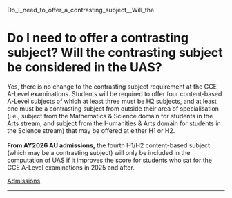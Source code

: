 Do_I_need_to_offer_a_contrasting_subject__Will_the



Do I need to offer a contrasting subject? Will the contrasting subject be considered in the UAS?
================================================================================================

Yes, there is no change to the contrasting subject requirement at the GCE A-Level examinations. Students will be required to offer four content-based A-Level subjects of which at least three must be H2 subjects, and at least one must be a contrasting subject from outside their area of specialisation (i.e., subject from the Mathematics & Science domain for students in the Arts stream, and subject from the Humanities & Arts domain for students in the Science stream) that may be offered at either H1 or H2.  
   
**From AY2026 AU admissions,** the fourth H1/H2 content-based subject (which may be a contrasting subject) will only be included in the computation of UAS if it improves the score for students who sat for the GCE A-Level examinations in 2025 and after.

[Admissions](https://www.sutd.edu.sg/tag/admissions/)

---

